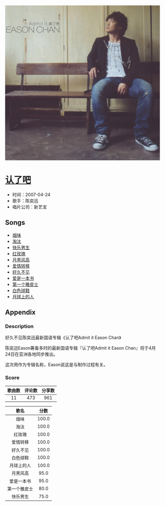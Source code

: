 <p align="center">
	<img src="imgs/认了吧.jpg" alt="album_img" />
</p>

# [认了吧](https://music.163.com/album?id=6434)

* 时间：2007-04-24
* 歌手：陈奕迅
* 唱片公司：新艺宝
## Songs

* [烟味](songs/烟味_65525/README.md)
* [淘汰](songs/淘汰_65528/README.md)
* [快乐男生](songs/快乐男生_65531/README.md)
* [红玫瑰](songs/红玫瑰_65533/README.md)
* [月黑风高](songs/月黑风高_65535/README.md)
* [爱情转移](songs/爱情转移_65536/README.md)
* [好久不见](songs/好久不见_65538/README.md)
* [爱是一本书](songs/爱是一本书_65540/README.md)
* [第一个雅皮士](songs/第一个雅皮士_65543/README.md)
* [白色球鞋](songs/白色球鞋_65546/README.md)
* [月球上的人](songs/月球上的人_65549/README.md)
## Appendix

### Description

好久不见陈奕迅最新国语专辑《认了吧Admit it Eason Chan》

陈奕迅Eason筹备多时的最新国语专辑『认了吧Admit it Eason Chan』将于4月24日在亚洲各地同步推出。

这次用作为专辑名称，Eason说这是与制作过程有关。

### Score

|歌曲数|评论数|分享数|
|:---:|:---:|:---:|
|11|473|961|

|歌名|分数|
|:---:|:---:|
|烟味|100.0
|淘汰|100.0
|红玫瑰|100.0
|爱情转移|100.0
|好久不见|100.0
|白色球鞋|100.0
|月球上的人|100.0
|月黑风高|95.0
|爱是一本书|95.0
|第一个雅皮士|80.0
|快乐男生|75.0
